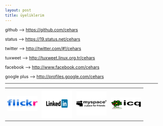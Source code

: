 ```yaml
---
layout: post
title: üyeliklerim
---
```




<p>github --> <a href="https://github.com/cehars" 
target="_blank">https://github.com/cehars</a></p>

<p>status --> <a href="https://19.status.net/cehars"
target="_blank">https://19.status.net/cehars</a></p>

<p>twitter --> <a href="http://twitter.com/#!/cehars"
target="_blank">http://twitter.com/#!/cehars</a></p>

<p>tuxweet --> <a href="http://tuxweet.linux.org.tr/cehars"
target="_blank">http://tuxweet.linux.org.tr/cehars</a></p>

<p>facebook --> <a href="http://www.facebook.com/cehars"
target="_blank">http://www.facebook.com/cehars</a></p>

<p>google plus --> <a href="http://profiles.google.com/cehars"
target="_blank">http://profiles.google.com/cehars</a></p>


<hr>

<table border="0">
<tr>
  <td><a href="http://www.flickr.com/people/cehars/"
target="_blank"><img src="/chrome/cehars19/logolar/23.png" width="100 " height="50"></a>
</td>
  <td><a href="http://www.linkedin.com/in/cehars"
target="_blank"><img src="/chrome/cehars19/logolar/55.png" width="100 " height="100"></a>
</td>
<td>
<a href="http://tr.myspace.com/cehars"
target="_blank"><img src="/chrome/cehars19/logolar/61.gif" width="100 " height="80"></a>
</td>
<td>
<a href="http://www.icq.com/people/626507325"
target="_blank"><img src="/chrome/cehars19/logolar/46.png" width="100 " height="40"></a>
</td>
</tr>
</table>



